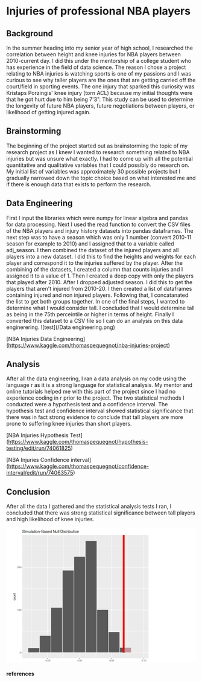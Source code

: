 # Injuries of professional NBA players
## Background
In the summer heading into my senior year of high school, I researched the correlation between height and knee injuries for NBA players between 2010-current day. I did this under the mentorship of a college student who has experience in the field of data science. The reason I chose a project relating to NBA injuries is watching sports is one of my passions and I was curious to see why taller players are the ones that are getting carried off the court/field in sporting events. The one injury that sparked this curiosity was Kristaps Porzingis' knee injury (torn ACL) because my initial thoughts were that he got hurt due to him being 7'3". This study can be used to determine the longevity of future NBA players, future negotiations between players, or likelihood of getting injured again. 
## Brainstorming
The beginning of the project started out as brainstorming the topic of my research project as I knew I wanted to research something related to NBA injuries but was unsure what exactly. I had to come up with all the potential quantitative and qualitative variables that I could possibly do research on. My initial list of variables was approximately 30 possible projects but I gradually narrowed down the topic choice based on what interested me and if there is enough data that exists to perform the research. 
## Data Engineering
First I input the libraries which were numpy for linear algebra and pandas for data processing. Next I used the read function to convert the CSV files of the NBA players and injury history datasets into pandas dataframes. The next step was to have a season which was only 1 number (convert 2010-11 season for example to 2010) and I assigned that to a variable called adj_season. I then combined the dataset of the injured players and all players into a new dataset. I did this to find the heights and weights for each player and correspond it to the injuries suffered by the player. After the combining of the datasets, I created a column that counts injuries and I assigned it to a value of 1. Then I created a deep copy with only the players that played after 2010. After I dropped adjusted season. I did this to get the players that aren't injured from 2010-20. I then created a list of dataframes containing injured and non injured players. Following that, I concatanated the list to get both groups together. In one of the final steps, I wanted to determine what I would consider tall. I concluded that I would determine tall as being in the 75th perceintile or higher in terms of height. Finally I converted this dataset to a CSV file so I can do an analysis on this data enginerering.
![test](/Data engineering.png)

[NBA Injuries Data Engineering] (https://www.kaggle.com/thomaspequegnot/nba-injuries-project)
## Analysis
After all the data engineering, I ran a data analysis on my code using the language r as it is a strong language for statistical analysis. My mentor and online tutorials helped me with this part of the project since I had no experience coding in r prior to the project. The two statistical methods I conducted were a hypothesis test and a confidence interval. The hypothesis test and confidence interval showed statistical significance that there was in fact strong evidence to conclude that tall players are more prone to suffering knee injuries than short players.

[NBA Injuries Hypothesis Test] (https://www.kaggle.com/thomaspequegnot/hypothesis-testing/edit/run/74061825)

[NBA Injuries Confidence interval] (https://www.kaggle.com/thomaspequegnot/confidence-interval/edit/run/74063575)
## Conclusion
After all the data I gathered and the statistical analysis tests I ran, I concluded that there was strong statistical significance between tall players and high likelihood of knee injuries.

![test](/P-value_hypothesis_testing_graph.png)


#### references
